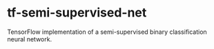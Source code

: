 # tf-semi-supervised-net
TensorFlow implementation of a semi-supervised binary classification neural network.
